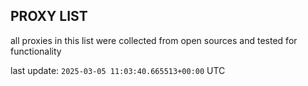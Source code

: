 ## PROXY LIST

all proxies in this list were collected from open sources and tested for functionality

last update: `2025-03-05 11:03:40.665513+00:00` UTC